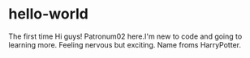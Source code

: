# hello-world
The first time
Hi guys!
Patronum02 here.I'm new to code and going to learning more.
Feeling nervous but exciting.
Name froms HarryPotter.

